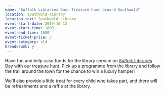 ```yaml
---
name: "Suffolk Libraries Day: Treasure hunt around Southwold"
location: southwold-library
location-text: Southwold Library
event-start-date: 2019-10-12
event-start-time: 1000
event-end-time: 1600
event-ticket-price: 3
event-category: sld
breadcrumb: y
---
```


Have fun and help raise funds for the library service on [Suffolk Libraries Day](/suffolk-libraries-day/) with our treasure hunt. Pick up a programme from the library and follow the trail around the town for the chance to win a luxury hamper!

We'll also provide a little treat for every child who takes part, and there will be refreshments and a raffle at the library.

